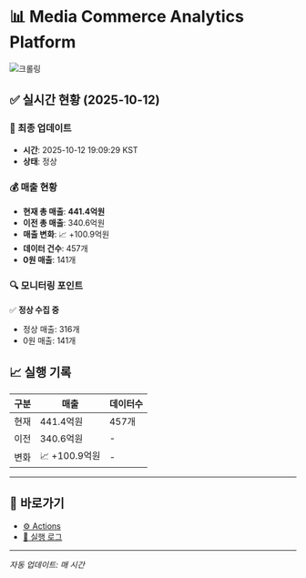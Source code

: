 # 📊 Media Commerce Analytics Platform

![크롤링](https://img.shields.io/badge/크롤링-정상-green)

## ✅ 실시간 현황 (2025-10-12)

### 📍 최종 업데이트
- **시간**: 2025-10-12 19:09:29 KST
- **상태**: 정상

### 💰 매출 현황
- **현재 총 매출**: **441.4억원**
- **이전 총 매출**: 340.6억원
- **매출 변화**: 📈 +100.9억원
- **데이터 건수**: 457개
- **0원 매출**: 141개

### 🔍 모니터링 포인트

✅ **정상 수집 중**
- 정상 매출: 316개
- 0원 매출: 141개


## 📈 실행 기록

| 구분 | 매출 | 데이터수 |
|------|------|----------|
| 현재 | 441.4억원 | 457개 |
| 이전 | 340.6억원 | - |
| 변화 | 📈 +100.9억원 | - |

---

## 🔗 바로가기

- [⚙️ Actions](../../actions)
- [📝 실행 로그](../../actions/workflows/daily_scraping.yml)

---

*자동 업데이트: 매 시간*
